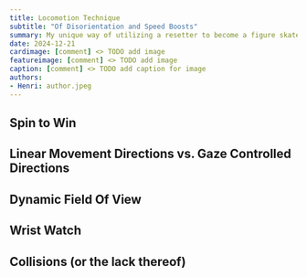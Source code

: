 ```yaml
---
title: Locomotion Technique
subtitle: "Of Disorientation and Speed Boosts"
summary: My unique way of utilizing a resetter to become a figure skater.
date: 2024-12-21
cardimage: [comment] <> TODO add image
featureimage: [comment] <> TODO add image
caption: [comment] <> TODO add caption for image
authors:
- Henri: author.jpeg
---
```


## Spin to Win

## Linear Movement Directions vs. Gaze Controlled Directions

## Dynamic Field Of View

## Wrist Watch

## Collisions (or the lack thereof)